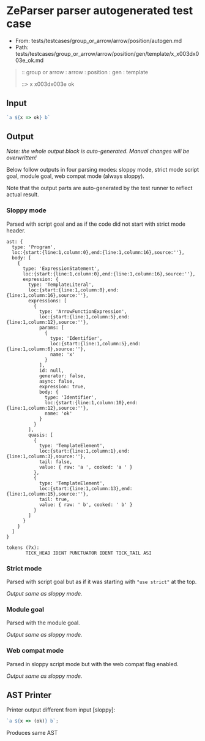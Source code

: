 # ZeParser parser autogenerated test case

- From: tests/testcases/group_or_arrow/arrow/position/autogen.md
- Path: tests/testcases/group_or_arrow/arrow/position/gen/template/x_x003dx003e_ok.md

> :: group or arrow : arrow : position : gen : template
>
> ::> x x003dx003e ok

## Input


`````js
`a ${x => ok} b`
`````

## Output

_Note: the whole output block is auto-generated. Manual changes will be overwritten!_

Below follow outputs in four parsing modes: sloppy mode, strict mode script goal, module goal, web compat mode (always sloppy).

Note that the output parts are auto-generated by the test runner to reflect actual result.

### Sloppy mode

Parsed with script goal and as if the code did not start with strict mode header.

`````
ast: {
  type: 'Program',
  loc:{start:{line:1,column:0},end:{line:1,column:16},source:''},
  body: [
    {
      type: 'ExpressionStatement',
      loc:{start:{line:1,column:0},end:{line:1,column:16},source:''},
      expression: {
        type: 'TemplateLiteral',
        loc:{start:{line:1,column:0},end:{line:1,column:16},source:''},
        expressions: [
          {
            type: 'ArrowFunctionExpression',
            loc:{start:{line:1,column:5},end:{line:1,column:12},source:''},
            params: [
              {
                type: 'Identifier',
                loc:{start:{line:1,column:5},end:{line:1,column:6},source:''},
                name: 'x'
              }
            ],
            id: null,
            generator: false,
            async: false,
            expression: true,
            body: {
              type: 'Identifier',
              loc:{start:{line:1,column:10},end:{line:1,column:12},source:''},
              name: 'ok'
            }
          }
        ],
        quasis: [
          {
            type: 'TemplateElement',
            loc:{start:{line:1,column:1},end:{line:1,column:3},source:''},
            tail: false,
            value: { raw: 'a ', cooked: 'a ' }
          },
          {
            type: 'TemplateElement',
            loc:{start:{line:1,column:13},end:{line:1,column:15},source:''},
            tail: true,
            value: { raw: ' b', cooked: ' b' }
          }
        ]
      }
    }
  ]
}

tokens (7x):
       TICK_HEAD IDENT PUNCTUATOR IDENT TICK_TAIL ASI
`````

### Strict mode

Parsed with script goal but as if it was starting with `"use strict"` at the top.

_Output same as sloppy mode._

### Module goal

Parsed with the module goal.

_Output same as sloppy mode._

### Web compat mode

Parsed in sloppy script mode but with the web compat flag enabled.

_Output same as sloppy mode._

## AST Printer

Printer output different from input [sloppy]:

````js
`a ${x => (ok)} b`;
````

Produces same AST
